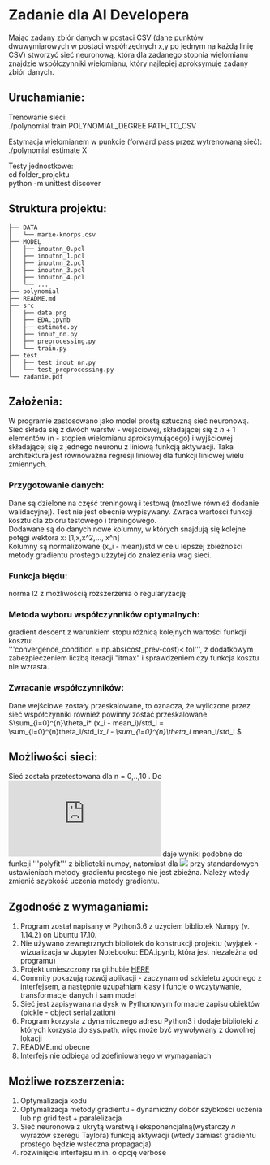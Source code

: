 # Zadanie dla AI Developera


Mając zadany zbiór danych w postaci CSV (dane punktów dwuwymiarowych w postaci
współrzędnych x,y po jednym na każdą linię CSV) stworzyć sieć neuronową, która dla
zadanego stopnia wielomianu znajdzie współczynniki wielomianu, który najlepiej
aproksymuje zadany zbiór danych.

## Uruchamianie:

Trenowanie sieci: <br>
./polynomial train POLYNOMIAL_DEGREE PATH_TO_CSV

Estymacja wielomianem w punkcie (forward pass przez wytrenowaną sieć):<br>
./polynomial estimate X

Testy jednostkowe: <br>
cd folder_projektu <br>
python -m unittest discover


## Struktura projektu:
```
├── DATA
│   └── marie-knorps.csv
├── MODEL
│   ├── inoutnn_0.pcl
│   ├── inoutnn_1.pcl
│   ├── inoutnn_2.pcl
│   ├── inoutnn_3.pcl
│   ├── inoutnn_4.pcl
│   └── ...
├── polynomial
├── README.md
├── src
│   ├── data.png
│   ├── EDA.ipynb
│   ├── estimate.py
│   ├── inout_nn.py
│   ├── preprocessing.py
│   └── train.py
├── test
│   ├── test_inout_nn.py
│   └── test_preprocessing.py
└── zadanie.pdf

```
## Założenia:

W programie zastosowano jako model prostą sztuczną sieć neuronową. Sieć składa się z dwóch warstw - wejściowej, składającej się z $n+1$ elementów (n - stopień wielomianu aproksymującego) i wyjściowej składającej się z jednego neuronu z liniową funkcją aktywacji. Taka architektura jest równoważna regresji liniowej dla funkcji liniowej wielu zmiennych. <br>

### Przygotowanie danych:<br>
Dane są dzielone na część treningową i testową (możliwe również dodanie walidacyjnej). Test nie jest obecnie wypisywany. Zwraca wartości funkcji kosztu dla zbioru testowego i treningowego.<br>
Dodawane są do danych nowe kolumny, w których snajdują się kolejne potęgi wektora x: [1,x,x^2,..., x^n] <br>
Kolumny są normalizowane (x_i - mean)/std w celu lepszej zbieżności metody gradientu prostego użzytej do znalezienia wag sieci.

### Funkcja błędu:<br>
norma l2 z możliwością rozszerzenia o regularyzację 

### Metoda wyboru współczynników optymalnych:<br>
gradient descent z warunkiem stopu różnicą kolejnych wartości funkcji kosztu: <br>
'''convergence_condition = np.abs(cost_prev-cost)< tol''',
z dodatkowym zabezpieczeniem liczbą iteracji "itmax" i sprawdzeniem czy funkcja kosztu nie wzrasta. 


### Zwracanie współczynników: <br>
Dane wejściowe zostały przeskalowane, to oznacza, że wyliczone przez sieć współczynniki również powinny zostać przeskalowane.<br>
$\sum_{i=0}^{n}\theta_i* (x_i - mean_i)/std_i = \sum_{i=0}^{n}theta_i/std_i*x_i - \sum_{i=0}^{n}\theta_i* mean_i/std_i $

## Możliwości sieci:
Sieć została przetestowana dla n = 0,..,10 . Do ![](https://latex.codecogs.com/svg.latex?n=8) daje wyniki podobne do funkcji '''polyfit''' z biblioteki numpy, natomiast dla ![](https://latex.codecogs.com/svg.latex?n>8) przy standardowych ustawieniach metody gradientu prostego nie jest zbieżna. Należy wtedy zmienić szybkość uczenia metody gradientu.


## Zgodność z wymaganiami:
1. Program został napisany w Python3.6 z użyciem bibliotek Numpy (v. 1.14.2) on Ubuntu 17.10.
2. Nie używano zewnętrznych bibliotek do konstrukcji projektu (wyjątek - wizualizacja 
w Jupyter Notebooku: EDA.ipynb, która jest niezależna od programu)
3. Projekt umieszczony na githubie [HERE](https://github.com/mknorps/QuantumLab)
4. Commity pokazują rozwój aplikacji - zaczynam od szkieletu zgodnego z interfejsem, a następnie
uzupałniam klasy i funcje o wczytywanie, transformacje danych i sam model
5. Sieć jest zapisywana na dysk w Pythonowym formacie zapisu obiektów (pickle - object serialization)
6. Program korzysta z dynamicznego adresu Python3 i dodaje biblioteki z których korzysta do sys.path,
więc może być wywoływany z dowolnej lokacji
7. README.md obecne
8. Interfejs nie odbiega od zdefiniowanego w wymaganiach

## Możliwe rozszerzenia:
1. Optymalizacja kodu
2. Optymalizacja metody gradientu - dynamiczny dobór szybkości uczenia lub np grid test + paralelizacja
3. Sieć neuronowa z ukrytą warstwą i eksponencjalną(wystarczy $n$ wyrazów szeregu Taylora) funkcją aktywacji (wtedy zamiast gradientu prostego będzie wsteczna propagacja)
4. rozwinięcie interfejsu m.in. o opcję verbose

